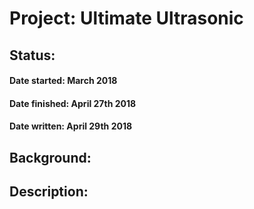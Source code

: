 Project: Ultimate Ultrasonic
===
Status:
-------

#### Date started: March 2018
#### Date finished: April 27th 2018
#### Date written: April 29th 2018

Background:
---



Description:
---
